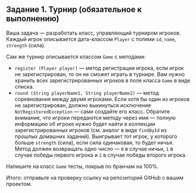 ## Задание 1. Турнир (обязательное к выполнению)
Ваша задача — разработать класс, управляющий турниром игроков. Каждый игрок описывается дата-классом <code>Player</code> с полями <code>id</code>, <code>name</code>, <code>strength</code> (сила).

Сам же турнир описывается классом <code>Game</code> с методами:

+ <code>register (Player player)</code> — метод регистрации игрока, если игрок не зарегистрирован, то он не сможет играть в турнире. Вам нужно хранить всех зарегистрированных игроков в поле класса <code>Game</code> в виде списка.
+ <code>round (String playerName1, String playerName2)</code> — метод соревнования между двумя игроками. Если хотя бы один из игроков не зарегистрирован, должно выкинуться исключение <code>NotRegisteredException</code> — сами создайте его класс. Обратите внимание, что игроки передаются методу через имя — полную информацию об игроке нужно будет найти в коллекции зарегистрированных игроков (см. аналог в виде <code>findById</code> из прошлых домашних заданий). Выигрывает тот игрок, у которого больше <code>strength</code> (сила), если сила одинаковая, то будет ничья. Метод должен возвращать одно число — <code>0</code> в случае ничьи, <code>1</code> в случае победы первого игрока и <code>2</code> в случае победы второго игрока.

Напишите на класс <code>Game</code> тесты, покрыв по бранчам на 100%.

Итого: отправьте на проверку ссылку на репозиторий GitHub с вашим проектом.